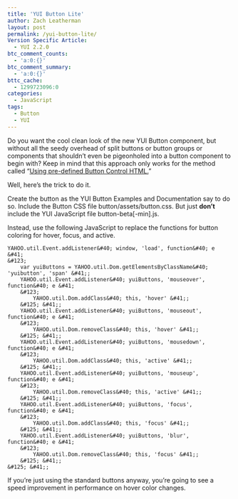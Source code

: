 ```yaml
---
title: 'YUI Button Lite'
author: Zach Leatherman
layout: post
permalink: /yui-button-lite/
Version Specific Article:
  - YUI 2.2.0
btc_comment_counts:
  - 'a:0:{}'
btc_comment_summary:
  - 'a:0:{}'
bttc_cache:
  - 1299723096:0
categories:
  - JavaScript
tags:
  - Button
  - YUI
---
```


Do you want the cool clean look of the new YUI Button component, but without all the seedy overhead of split buttons or button groups or components that shouldn’t even be pigeonholed into a button component to begin with? Keep in mind that this approach only works for the method called “[Using pre-defined Button Control HTML.][1]”

 [1]: http://developer.yahoo.com/yui/button/#buildingfromtemplate

Well, here’s the trick to do it.

Create the button as the YUI Button Examples and Documentation say to do so. Include the Button CSS file button/assets/button.css. But just **don’t** include the YUI JavaScript file button-beta[-min].js.

Instead, use the following JavaScript to replace the functions for button coloring for hover, focus, and active.

    YAHOO.util.Event.addListener&#40; window, 'load', function&#40; e &#41;
    &#123;
    	var yuiButtons = YAHOO.util.Dom.getElementsByClassName&#40; 'yuibutton', 'span' &#41;;
    	YAHOO.util.Event.addListener&#40; yuiButtons, 'mouseover', function&#40; e &#41;
    	&#123;
    		YAHOO.util.Dom.addClass&#40; this, 'hover' &#41;;
    	&#125; &#41;;
    	YAHOO.util.Event.addListener&#40; yuiButtons, 'mouseout', function&#40; e &#41;
    	&#123;
    		YAHOO.util.Dom.removeClass&#40; this, 'hover' &#41;;
    	&#125; &#41;;
    	YAHOO.util.Event.addListener&#40; yuiButtons, 'mousedown', function&#40; e &#41;
    	&#123;
    		YAHOO.util.Dom.addClass&#40; this, 'active' &#41;;
    	&#125; &#41;;
    	YAHOO.util.Event.addListener&#40; yuiButtons, 'mouseup', function&#40; e &#41;
    	&#123;
    		YAHOO.util.Dom.removeClass&#40; this, 'active' &#41;;
    	&#125; &#41;;
    	YAHOO.util.Event.addListener&#40; yuiButtons, 'focus', function&#40; e &#41;
    	&#123;
    		YAHOO.util.Dom.addClass&#40; this, 'focus' &#41;;
    	&#125; &#41;;
    	YAHOO.util.Event.addListener&#40; yuiButtons, 'blur', function&#40; e &#41;
    	&#123;
    		YAHOO.util.Dom.removeClass&#40; this, 'focus' &#41;;
    	&#125; &#41;;
    &#125; &#41;;

If you’re just using the standard buttons anyway, you’re going to see a speed improvement in performance on hover color changes.